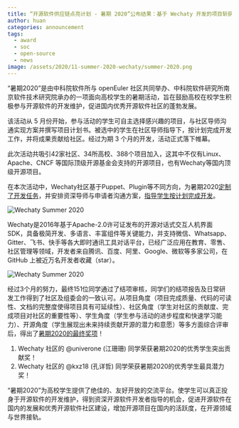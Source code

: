 ```yaml
---
title: “开源软件供应链点亮计划 - 暑期 2020”公布结果：基于 Wechaty 开发的项目斩获突出贡献奖和最具潜力两大奖项！
author: huan
categories: announcement
tags:
  - award
  - soc
  - open-source
  - news
image: /assets/2020/11-summer-2020-wechaty/summer-2020.png
---
```


“暑期2020”是由中科院软件所与 openEuler 社区共同举办、中科院软件研究所南京软件技术研究院承办的一项面向高校学生的暑期活动，旨在鼓励高校在校学生积极参与开源软件的开发维护，促进国内优秀开源软件社区的蓬勃发展。

该活动从 5 月份开始，参与活动的学生可自主选择感兴趣的项目，与社区导师沟通实现方案并撰写项目计划书。被选中的学生在社区导师指导下，按计划完成开发工作，并将成果贡献给社区。经过为期 3 个月的开发，活动正式落下帷幕。

此次活动共吸引42家社区、34所高校、388个项目加入，这其中不仅有Linux、Apache、CNCF 等国际顶级开源基金会支持的开源项目，也有Wechaty等国内顶级开源项目。

在本次活动中，Wechaty社区基于Puppet、Plugin等不同方向，为暑期2020[定制了开发任务](https://github.com/wechaty/summer-of-code/issues/3)，并安排资深导师与申请者沟通方案，[指导学生按计划完成开发](https://github.com/wechaty/summer-of-code/issues/17)。

![Wechaty Summer 2020](/assets/2020/11-summer-2020-wechaty/wechaty-logo.png)

Wechaty是2016年基于Apache-2.0许可证发布的开源对话式交互人机界面SDK，具备极简开发、多语言、丰富组件等关键能力，并支持微信、Whatsapp、Gitter、飞书、快手等各大即时通讯工具对话平台，已经广泛应用在教育、零售、社区管理等领域，开发者来自腾讯、百度、阿里、Google、微软等多家公司，在 GitHub 上被近万名开发者收藏（star）。

![Wechaty Summer 2020](/assets/2020/11-summer-2020-wechaty/student-project-list.png)

经过3个月的努力，最终151位同学通过了结项审核，同学们的结项报告及日常研发工作得到了社区及组委会的一致认可。从项目角度（项目完成质量、代码的可读性、文档的完整度使得项目具有可延续性）、社区角度（学生对社区的贡献度、完成项目对社区的重要性等）、学生角度（学生参与活动的进步程度和快速学习能力）、开源角度（学生展现出未来持续贡献开源的潜力和意愿）等多方面综合评审后，得出了[暑期2020的最终奖项](https://isrc.iscas.ac.cn/summer2020/#/announcement)！

1. Wechaty 社区的 @univerone (江珊珊) 同学荣获暑期2020的优秀学生突出贡献奖！
1. Wechaty 社区的 @kxz18 (孔详哲) 同学荣获暑期2020的优秀学生最具潜力奖！

“暑期2020”为高校学生提供了绝佳的、友好开放的交流平台。使学生可以真正投身于开源软件的开发维护，得到资深开源软件开发者指导的机会，促进开源软件在国内的发展和优秀开源软件社区建设，增加开源项目在国内的活跃度，在开源领域与世界接轨。
